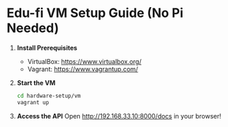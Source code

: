 # Edu-fi VM Setup Guide (No Pi Needed)

1. **Install Prerequisites**

   - VirtualBox: https://www.virtualbox.org/
   - Vagrant: https://www.vagrantup.com/

2. **Start the VM**

   ```bash
   cd hardware-setup/vm
   vagrant up

   ```

3. **Access the API**
   Open http://192.168.33.10:8000/docs in your browser!
